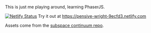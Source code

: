 This is just me playing around, learning PhaserJS.


[![Netlify Status](https://api.netlify.com/api/v1/badges/76aceca0-6013-4dcb-bcd9-0e863b01798c/deploy-status)](https://app.netlify.com/sites/pensive-wright-9ecfd3/deploys)
Try it out at https://pensive-wright-9ecfd3.netlify.com

Assets come from the [subspace continuum repo](https://bitbucket.org/roxxkatt/subspace-continuum/src/master/).